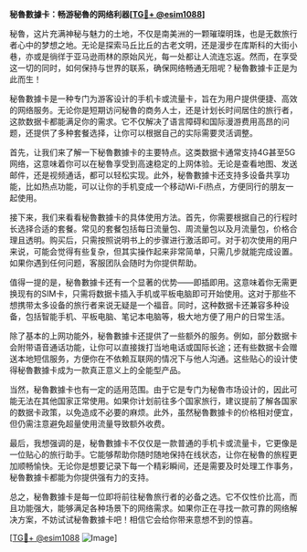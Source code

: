 **秘魯數據卡：畅游秘魯的网络利器[[TG💪+ @esim1088](https://t.me/s/esim1088)]**

秘魯，这片充满神秘与魅力的土地，不仅是南美洲的一颗璀璨明珠，也是无数旅行者心中的梦想之地。无论是探索马丘比丘的古老文明，还是漫步在库斯科的大街小巷，亦或是徜徉于亚马逊雨林的原始风光，每一处都让人流连忘返。然而，在享受这一切的同时，如何保持与世界的联系，确保网络畅通无阻呢？秘魯數據卡正是为此而生！

秘魯數據卡是一种专门为游客设计的手机卡或流量卡，旨在为用户提供便捷、高效的网络服务。无论你是短期访问秘魯的商务人士，还是计划长时间居住的旅行者，这款数据卡都能满足你的需求。它不仅解决了语言障碍和国际漫游费用高昂的问题，还提供了多种套餐选择，让你可以根据自己的实际需要灵活调整。

首先，让我们来了解一下秘魯數據卡的主要特点。这类数据卡通常支持4G甚至5G网络，这意味着你可以在秘魯享受到高速稳定的上网体验。无论是查看地图、发送邮件，还是视频通话，都可以轻松实现。此外，秘魯數據卡还支持多设备共享功能，比如热点功能，可以让你的手机变成一个移动Wi-Fi热点，方便同行的朋友一起使用。

接下来，我们来看看秘魯數據卡的具体使用方法。首先，你需要根据自己的行程时长选择合适的套餐。常见的套餐包括每日流量包、周流量包以及月流量包，价格合理且透明。购买后，只需按照说明书上的步骤进行激活即可。对于初次使用的用户来说，可能会觉得有些复杂，但其实操作起来非常简单，只需几步就能完成设置。如果你遇到任何问题，客服团队会随时为你提供帮助。

值得一提的是，秘魯數據卡还有一个显著的优势——即插即用。这意味着你无需更换现有的SIM卡，只需将数据卡插入手机或平板电脑即可开始使用。这对于那些不想携带太多设备的旅行者来说无疑是一个福音。同时，这种数据卡还兼容多种设备，包括智能手机、平板电脑、笔记本电脑等，极大地方便了用户的日常生活。

除了基本的上网功能外，秘魯數據卡还提供了一些额外的服务。例如，部分数据卡会附带语音通话功能，让你可以直接拨打当地电话或国际长途；还有些数据卡会赠送本地短信服务，方便你在不依赖互联网的情况下与他人沟通。这些贴心的设计使得秘魯數據卡成为一款真正意义上的全能型产品。

当然，秘魯數據卡也有一定的适用范围。由于它是专门为秘魯市场设计的，因此可能无法在其他国家正常使用。如果你计划前往多个国家旅行，建议提前了解各国家的数据卡政策，以免造成不必要的麻烦。此外，虽然秘魯數據卡的价格相对便宜，但仍需注意避免超量使用流量导致额外收费。

最后，我想强调的是，秘魯數據卡不仅仅是一款普通的手机卡或流量卡，它更像是一位贴心的旅行助手。它能够帮助你随时随地保持在线状态，让你在秘魯的旅程更加顺畅愉快。无论你是想要记录下每一个精彩瞬间，还是需要及时处理工作事务，秘魯數據卡都能为你提供强有力的支持。

总之，秘魯數據卡是每一位即将前往秘魯旅行者的必备之选。它不仅性价比高，而且功能强大，能够满足各种场景下的网络需求。如果你正在寻找一款可靠的网络解决方案，不妨试试秘魯數據卡吧！相信它会给你带来意想不到的惊喜。

[[TG💪+ @esim1088](https://t.me/s/esim1088) ![Image](https://i.postimg.cc/4NQfJmqS/Snipaste-2025-05-13-00-14-12.png)]
